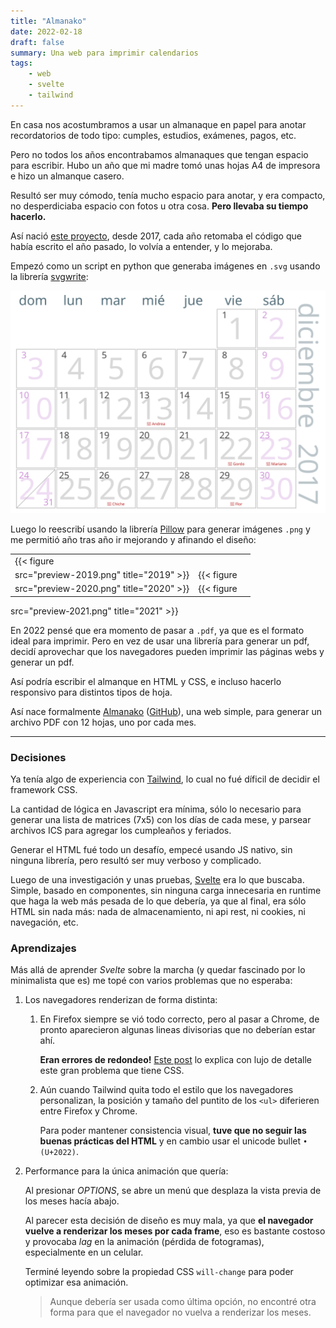 ```yaml
---
title: "Almanako"
date: 2022-02-18
draft: false
summary: Una web para imprimir calendarios
tags:
    - web
    - svelte
    - tailwind
---
```



En casa nos acostumbramos a usar un almanaque en papel para anotar recordatorios de todo tipo:
cumples, estudios, exámenes, pagos, etc.

Pero no todos los años encontrabamos almanaques que tengan espacio para escribir.
Hubo un año que mi madre tomó unas hojas A4 de impresora e hizo un almanque casero.

Resultó ser muy cómodo, tenía mucho espacio para anotar, y era compacto, no desperdiciaba
espacio con fotos u otra cosa. **Pero llevaba su tiempo hacerlo.**

Así nació [este proyecto](https://github.com/AIDEA775/py-cal), 
desde 2017, cada año retomaba el código que
había escrito el año pasado, lo volvía a entender, y lo mejoraba.

Empezó como un script en python que generaba imágenes en `.svg` usando la librería
[svgwrite](https://pypi.org/project/svgwrite/):

![2017](https://raw.githubusercontent.com/AIDEA775/py-cal/4ce5cf41a4c394dc4cc5038c8d8075495a65455f/preview.svg)

Luego lo reescribí usando la librería [Pillow](https://pypi.org/project/Pillow/)
para generar imágenes `.png` y me permitió año tras año ir mejorando y afinando el diseño:

|  |  |  |
| -- | -- | -- |
| {{< figure
src="preview-2019.png" title="2019" >}} | {{< figure
src="preview-2020.png" title="2020" >}} | {{< figure
src="preview-2021.png" title="2021" >}}

En 2022 pensé que era momento de pasar a `.pdf`, ya que es el formato ideal para
imprimir. Pero en vez de usar una librería para generar un pdf,
decidí aprovechar que los navegadores pueden imprimir las páginas webs y generar un pdf.

Así podría escribir el almanque en HTML y CSS, e incluso hacerlo responsivo para
distintos tipos de hoja.

Así nace formalmente [Almanako](https://aidea775.github.io/Almanako/) ([GitHub](https://github.com/AIDEA775/Almanako)), 
una web simple, para generar un archivo PDF con 12 hojas, uno por cada mes.

---

### Decisiones

Ya tenía algo de experiencia con [Tailwind](https://tailwindcss.com/),
lo cual no fué díficil de decidir el framework CSS.

La cantidad de lógica en Javascript era mínima, sólo lo necesario para
generar una lista de matrices (7x5) con los días de cada mese, y parsear archivos ICS para agregar los cumpleaños y
feriados.

Generar el HTML fué todo un desafío, empecé usando JS nativo, sin
ninguna librería, pero resultó ser muy verboso y complicado.

Luego de una investigación y unas pruebas, [Svelte](https://svelte.dev/) era lo que buscaba.
Simple, basado en componentes, sin ninguna carga innecesaria en runtime
que haga la web más pesada de lo que debería, ya que al final, era sólo HTML sin nada más:
nada de almacenamiento, ni api rest, ni cookies, ni navegación, etc.

### Aprendizajes

Más allá de aprender _Svelte_ sobre la marcha (y quedar fascinado por lo minimalista
que es) me topé con varios problemas que no esperaba:

1. Los navegadores renderizan de forma distinta:
    1. En Firefox siempre se vió todo correcto, pero al pasar a Chrome, de pronto
    aparecieron algunas lineas divisorias que no deberían estar ahí.

        **Eran errores de redondeo!**
        [Este post](https://www.palantir.net/blog/responsive-design-s-dirty-little-secret)
        lo explica con lujo de detalle este gran problema que tiene CSS.

    1. Aún cuando Tailwind quita todo el estilo que los navegadores personalizan, la posición y tamaño del puntito de los `<ul>` diferieren entre Firefox y Chrome.

        Para poder mantener consistencia visual, **tuve que no seguir las buenas prácticas del HTML** y en cambio usar el unicode bullet `• (U+2022)`.

1. Performance para la única animación que quería:

    Al presionar _OPTIONS_, se abre un menú que desplaza la vista previa de los
    meses hacía abajo.

    Al parecer esta decisión de diseño es muy mala, ya que **el navegador vuelve a renderizar los meses por cada frame**, eso es bastante costoso y provocaba _lag_ en la animación (pérdida de fotogramas), especialmente en un celular.

    Terminé leyendo sobre la propiedad CSS `will-change` para poder optimizar esa animación.

    > Aunque debería ser usada como última opción, no encontré otra forma para que el navegador no vuelva a renderizar los meses.
